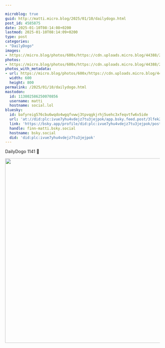 ```yaml
---

microblog: true
guid: http://matti.micro.blog/2025/01/10/dailydogo.html
post_id: 4585875
date: 2025-01-10T08:14:08+0200
lastmod: 2025-01-10T08:14:09+0200
type: post
categories:
- "DailyDogo"
images:
- https://micro.blog/photos/600x/https://cdn.uploads.micro.blog/44388/2025/9c56816cae2f4fb98a3cf73ae53fe21f.jpg
photos:
- https://micro.blog/photos/600x/https://cdn.uploads.micro.blog/44388/2025/9c56816cae2f4fb98a3cf73ae53fe21f.jpg
photos_with_metadata:
- url: https://micro.blog/photos/600x/https://cdn.uploads.micro.blog/44388/2025/9c56816cae2f4fb98a3cf73ae53fe21f.jpg
  width: 600
  height: 800
permalink: /2025/01/10/dailydogo.html
mastodon:
  id: 113802586250070856
  username: matti
  hostname: social.lol
bluesky:
  id: bafyreig576cbu6wqdo4wgqfvwwj3tpvqgkjrhj5uehc3xfeqvtfw6v5ide
  url: 'at://did:plc:ivue7yhu4vdejz7tu3jejpok/app.bsky.feed.post/3lfek2pyaeh24'
  link: 'https://bsky.app/profile/did:plc:ivue7yhu4vdejz7tu3jejpok/post/3lfek2pyaeh24'
  handle: finn-matti.bsky.social
  hostname: bsky.social
  did: 'did:plc:ivue7yhu4vdejz7tu3jejpok'
---
```

DailyDogo 1141 🐶

<img src="/media/uploads/2025/9c56816cae2f4fb98a3cf73ae53fe21f.jpg" width="600" alt="" />
